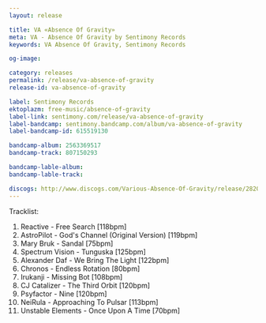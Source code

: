 ```yaml
---
layout: release

title: VA «Absence Of Gravity»
meta: VA - Absence Of Gravity by Sentimony Records
keywords: VA Absence Of Gravity, Sentimony Records

og-image: 

category: releases
permalink: /release/va-absence-of-gravity
release-id: va-absence-of-gravity

label: Sentimony Records
ektoplazm: free-music/absence-of-gravity
label-link: sentimony.com/release/va-absence-of-gravity
label-bandcamp: sentimony.bandcamp.com/album/va-absence-of-gravity
label-bandcamp-id: 615519130

bandcamp-album: 2563369517
bandcamp-track: 807150293

bandcamp-lable-album: 
bandcamp-lable-track: 

discogs: http://www.discogs.com/Various-Absence-Of-Gravity/release/2820972
---
```


Tracklist:

01. Reactive - Free Search [118bpm]
02. AstroPilot - God's Channel (Original Version) [119bpm]
03. Mary Bruk - Sandal [75bpm]
04. Spectrum Vision - Tunguska [125bpm]
05. Alexander Daf - We Bring The Light [122bpm]
06. Chronos - Endless Rotation [80bpm]
07. Irukanji - Missing Bot [108bpm]
08. CJ Catalizer - The Third Orbit [120bpm]
09. Psyfactor - Nine [120bpm]
10. NeiRula - Approaching To Pulsar [113bpm]
11. Unstable Elements - Once Upon A Time [70bpm]

